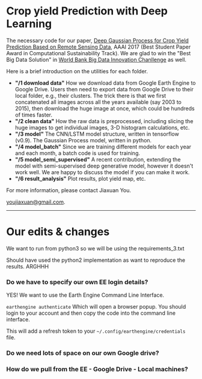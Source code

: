 # Crop yield Prediction with Deep Learning
The necessary code for our paper, [Deep Gaussian Process for Crop Yield Prediction Based on Remote Sensing Data](http://jiaxuanyou.me/files/Jiaxuan_AAAI17.pdf), AAAI 2017 (Best Student Paper Award in Computational Sustainability Track). We are glad to win the "Best Big Data Solution" in [World Bank Big Data Innovation Chanllenge](http://bigdatainnovationchallenge.org/) as well.

Here is a brief introduction on the utilities for each folder.

- **"/1 download data"** How we download data from Google Earth Engine to Google Drive. Users then need to export data from Google Drive to their local folder, e.g., their clusters. The trick there is that we first concatenated all images across all the years available (say 2003 to 2015), then download the huge image at once, which could be hundreds of times faster.
- **"/2 clean data"** How the raw data is preprocessed, including slicing the huge images to get individual images, 3-D histogram calculations, etc.
- **"/3 model"** The CNN/LSTM model structure, written in tensorflow (v0.9). The Gaussian Process model, written in python.
- **"/4 model_batch"** Since we are training different models for each year and each month, a batch code is used for training.
- **"/5 model_semi_supervised"** A recent contribution, extending the model with semi-supervised deep generative model, however it doesn't work well.  We are happy to discuss the model if you can make it work.
- **"/6 result_analysis"** Plot results, plot yield map, etc.

For more information, please contact Jiaxuan You.

youjiaxuan@gmail.com.

***

# Our edits & changes

We want to run from python3 so we will be using the requirements_3.txt

Should have used the python2 implementation as want to reproduce the results. ARGHHH

### Do we have to specify our own EE login details?

YES! We want to use the Earth Engine Command Line Interface.

`earthengine authenticate`
Which will open a browser popup. You should login to your account and then copy the code into the command line interface.

This will add a refresh token to your `~/.config/earthengine/credentials` file.




### Do we need lots of space on our own Google drive?
### How do we pull from the EE - Google Drive - Local machines?

